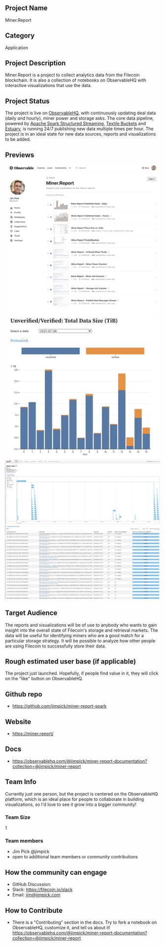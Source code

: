 
## Project Name

Miner.Report

## Category

Application

## Project Description

Miner.Report is a project to collect analytics data from the Filecoin blockchain. It is also a collection of notebooks on ObservableHQ with interactive visualizations that use the data.

## Project Status

The project is live on [ObservableHQ](https://observablehq.com/collection/@jimpick/miner-report), with continuously updating deal data (daily and hourly), miner power and storage asks. The core data pipeline, powered by [Apache Spark Structured Streaming](https://spark.apache.org/docs/latest/structured-streaming-programming-guide.html), [Textile Buckets](https://docs.textile.io/buckets/) and [Estuary](https://estuary.tech/), is running 24/7 publishing new data multiple times per hour. The project is in an ideal state for new data sources, reports and visualizations to be added.

## Previews

![Miner.Report ObservableHQ Collection](assets/miner-report-observable.png?raw=true)
![Miner.Report Hourly Deals Unverified/Verified Total Data Size](assets/miner-report-deals-plot.png?raw=true)
![Miner.Report Spark Jobs](assets/miner-report-spark.png?raw=true)

## Target Audience

The reports and visualizations will be of use to anybody who wants to gain insight into the overall state of Filecoin's storage and retrieval markets.
The data will be useful for identifying miners who are a good match for a particular storage strategy. It will be possible to analyze how other people are using Filecoin to successfully store their data.

## Rough estimated user base (if applicable)

The project just launched. Hopefully, if people find value in it, they will click on the "like" button on ObservableHQ.

## Github repo

* https://github.com/jimpick/miner-report-spark

## Website

* https://miner.report/

## Docs

* https://observablehq.com/@jimpick/miner-report-documentation?collection=@jimpick/miner-report

## Team Info

Currently just one person, but the project is centered on the ObservableHQ platform, which is an ideal place for people to collaborate in building visualizations, so I'd love to see it grow into a bigger community!

### Team Size  

1

### Team members  

* Jim Pick @jimpick
* open to additional team members or community contributions

## How the community can engage

* GitHub Discussion: <!--Start a disucssion with the community here: https://github.com/filecoin-project/community/discussions/new and attach the link!-->  
* Slack: https://filecoin.io/slack
* Email: jim@jimpick.com

## How to Contribute

* There is a "Contributing" section in the docs. Try to fork a notebook on ObservableHQ, customize it, and tell us about it! https://observablehq.com/@jimpick/miner-report-documentation?collection=@jimpick/miner-report
